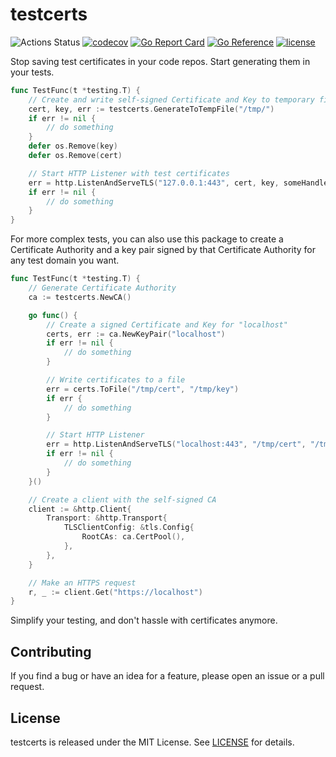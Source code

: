 # testcerts

![Actions Status](https://github.com/madflojo/testcerts/actions/workflows/go.yaml/badge.svg?branch=main)
[![codecov](https://codecov.io/gh/madflojo/testcerts/branch/main/graph/badge.svg?token=H9C9B6I0AS)](https://codecov.io/gh/madflojo/testcerts)
[![Go Report Card](https://goreportcard.com/badge/github.com/madflojo/testcerts)](https://goreportcard.com/report/github.com/madflojo/testcerts)
[![Go Reference](https://pkg.go.dev/badge/github.com/madflojo/testcerts.svg)](https://pkg.go.dev/github.com/madflojo/testcerts)
[![license](https://img.shields.io/github/license/madflojo/testcerts.svg?maxAge=2592000)](https://github.com/madflojo/testcerts/LICENSE)

Stop saving test certificates in your code repos. Start generating them in your tests.

```go
func TestFunc(t *testing.T) {
	// Create and write self-signed Certificate and Key to temporary files
	cert, key, err := testcerts.GenerateToTempFile("/tmp/")
	if err != nil {
		// do something
	}
	defer os.Remove(key)
	defer os.Remove(cert)

	// Start HTTP Listener with test certificates
	err = http.ListenAndServeTLS("127.0.0.1:443", cert, key, someHandler)
	if err != nil {
		// do something
	}
}
```

For more complex tests, you can also use this package to create a Certificate Authority and a key pair signed by that Certificate Authority for any test domain you want.

```go
func TestFunc(t *testing.T) {
	// Generate Certificate Authority
	ca := testcerts.NewCA()

	go func() {
		// Create a signed Certificate and Key for "localhost"
		certs, err := ca.NewKeyPair("localhost")
		if err != nil {
			// do something
		}

		// Write certificates to a file
		err = certs.ToFile("/tmp/cert", "/tmp/key")
		if err {
			// do something
		}

		// Start HTTP Listener
		err = http.ListenAndServeTLS("localhost:443", "/tmp/cert", "/tmp/key", someHandler)
		if err != nil {
			// do something
		}
	}()

	// Create a client with the self-signed CA
	client := &http.Client{
		Transport: &http.Transport{
			TLSClientConfig: &tls.Config{
				RootCAs: ca.CertPool(),
			},
		},
	}

	// Make an HTTPS request
	r, _ := client.Get("https://localhost")
}
```

Simplify your testing, and don't hassle with certificates anymore.

## Contributing

If you find a bug or have an idea for a feature, please open an issue or a pull request.

## License

testcerts is released under the MIT License. See [LICENSE](./LICENSE) for details.



